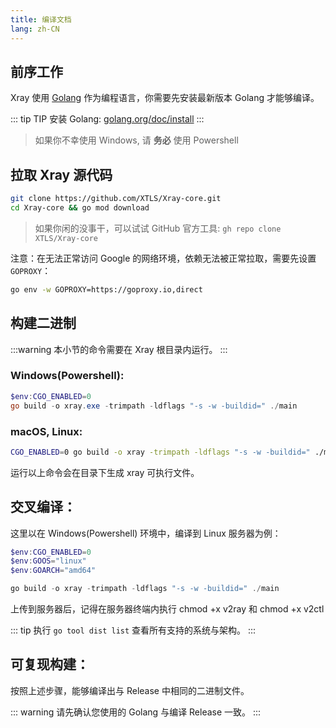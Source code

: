 ```yaml
---
title: 编译文档
lang: zh-CN
---
```


## 前序工作

Xray 使用 [Golang](https://golang.org/) 作为编程语言，你需要先安装最新版本 Golang 才能够编译。

::: tip TIP
安装 Golang: [golang.org/doc/install](https://golang.org/doc/install)
:::

> 如果你不幸使用 Windows, 请 **务必** 使用 Powershell

## 拉取 Xray 源代码

```bash
git clone https://github.com/XTLS/Xray-core.git
cd Xray-core && go mod download
```

> 如果你闲的没事干，可以试试 GitHub 官方工具: `gh repo clone XTLS/Xray-core`

注意：在无法正常访问 Google 的网络环境，依赖无法被正常拉取，需要先设置 `GOPROXY`：

```bash
go env -w GOPROXY=https://goproxy.io,direct
```

## 构建二进制

:::warning
本小节的命令需要在 Xray 根目录内运行。
:::

### Windows(Powershell):

```powershell
$env:CGO_ENABLED=0
go build -o xray.exe -trimpath -ldflags "-s -w -buildid=" ./main
```

### macOS, Linux:

```bash
CGO_ENABLED=0 go build -o xray -trimpath -ldflags "-s -w -buildid=" ./main
```

运行以上命令会在目录下生成 xray 可执行文件。

## 交叉编译：

这里以在 Windows(Powershell) 环境中，编译到 Linux 服务器为例：

```powershell
$env:CGO_ENABLED=0
$env:GOOS="linux"
$env:GOARCH="amd64"

go build -o xray -trimpath -ldflags "-s -w -buildid=" ./main
```
上传到服务器后，记得在服务器终端内执行 chmod +x v2ray 和 chmod +x v2ctl

::: tip
执行 `go tool dist list` 查看所有支持的系统与架构。
:::

## 可复现构建：

按照上述步骤，能够编译出与 Release 中相同的二进制文件。

::: warning
请先确认您使用的 Golang 与编译 Release 一致。
:::
